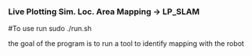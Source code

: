 ### Live Plotting Sim. Loc. Area Mapping -> LP_SLAM

#To use run sudo ./run.sh 

the goal of the program is to run a tool to identify mapping with the robot


